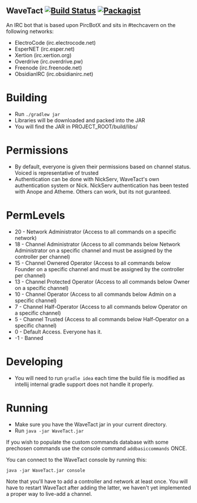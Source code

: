 WaveTact [![Build Status](https://travis-ci.org/TechCavern/WaveTact.svg?branch=master)](https://travis-ci.org/TechCavern/WaveTact) [![Packagist](https://img.shields.io/packagist/l/doctrine/orm.svg?style=flat)](https://github.com/TechCavern/WaveTact/blob/master/license.txt)
--------
An IRC bot that is based upon PircBotX and sits in #techcavern on the following networks:
- ElectroCode (irc.electrocode.net)
- EsperNET (irc.esper.net)
- Xertion (irc.xertion.org)
- Overdrive (irc.overdrive.pw)
- Freenode (irc.freenode.net)
- ObsidianIRC (irc.obsidianirc.net)

Building
========
- Run `./gradlew jar`
- Libraries will be downloaded and packed into the JAR
- You will find the JAR in PROJECT_ROOT/build/libs/

Permissions
===========
- By default, everyone is given their permissions based on channel status. Voiced is representative of trusted
- Authentication can be done with NickServ, WaveTact's own authentication system or Nick. NickServ authentication has been tested with Anope and Atheme. Others can work, but its not guranteed.

PermLevels
==========
- 20 - Network Administrator (Access to all commands on a specific network)
- 18 - Channel Administrator (Access to all commands below Network Administrator on a specific channel and must be assigned by the controller per channel)
- 15 - Channel Ownered Operator (Access to all commands below Founder on a specific channel and must be assigned by the controller per channel)
- 13 - Channel Protected Operator (Access to all commands below Owner on a specific channel)
- 10 - Channel Operator (Access to all commands below Admin on a specific channel)
- 7 - Channel Half-Operator (Access to all commands below Operator on a specific channel)
- 5 - Channel Trusted (Access to all commands below Half-Operator on a specific channel)
- 0 - Default Access. Everyone has it.
- -1 - Banned

Developing
==========
- You will need to run `gradle idea` each time the build file is modified as intellij internal gradle support does not handle it properly. 

Running
=======
- Make sure you have the WaveTact jar in your current directory.
- Run `java -jar WaveTact.jar`

If you wish to populate the custom commands database with some prechosen commands use the console command ````addbasiccommands```` ONCE.

You can connect to the WaveTact console by running this:
````
java -jar WaveTact.jar console
````

Note that you'll have to add a controller and network at least once.
You will have to restart WaveTact after adding the latter, we haven't yet implemented a proper way to live-add a channel.
